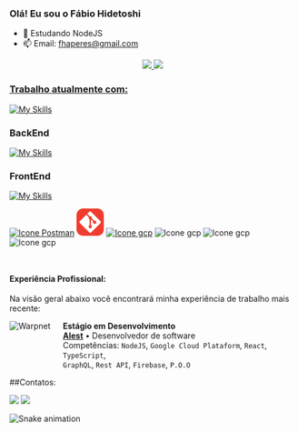 ### Olá! Eu sou o Fábio Hidetoshi 

- 🌱 Estudando NodeJS
- 📫 Email: fhaperes@gmail.com 


<div align="center">
  <a href="https://github.com/fabio-hidetoshi">
  <img height="180em" src="https://github-readme-stats.vercel.app/api?username=fabio-hidetoshi&show_icons=true&theme=dark&include_all_commits=true&count_private=true"/>
  <img height="180em" src="https://github-readme-stats.vercel.app/api/top-langs/?username=fabio-hidetoshi&layout=compact&langs_count=7&theme=dark"/>
</div>
  
 ### Trabalho atualmente com:
[![My Skills](https://skillicons.dev/icons?i=nodejs,js,ts,express,jest,gcp,env)](https://skillicons.dev)

### BackEnd
[![My Skills](https://skillicons.dev/icons?i=nodejs,js,ts,python)](https://skillicons.dev)
<br>

### FrontEnd
[![My Skills](https://skillicons.dev/icons?i=react,vite,figma)](https://skillicons.dev)
<br>
  
[<img height="48px" width="48px" alt="Icone Postman" src="https://i.postimg.cc/QNyBTNVk/postman.png"/>](https://www.postman.com)
[<img height="48px" width="48px" alt="Icone Git" src="https://raw.githubusercontent.com/tandpfun/skill-icons/main/icons/Git.svg"/>](https://git-scm.com)
[<img height="48px" width="48px" alt="Icone gcp	" src="https://skillicons.dev/icons?i=gcp"/>](https://nodejs.org)
<img height="48px" width="48px" alt="Icone gcp	" src="https://skillicons.dev/icons?i=firebase"/>
<img height="48px" width="48px" alt="Icone gcp	" src="https://skillicons.dev/icons?i=ubuntu"/>
<img height="48px" width="48px" alt="Icone gcp	" src="https://skillicons.dev/icons?i=vscode"/>
<br>
<br>

##

#### Experiência Profissional:
Na visão geral abaixo você encontrará minha experiência de trabalho mais recente:

[<img align="left" height="94px" width="94px" alt="Warpnet" src="https://encrypted-tbn0.gstatic.com/images?q=tbn:ANd9GcSN9iGhD6F-34TbUGWcZIk4cOKWBYdM_NghoAI4t3pYww&s"/>](https://alest.com.br/)
**Estágio em Desenvolvimento** \
[**Alest**](https://alest.com.br/) • Desenvolvedor de software \
Competências: `NodeJS`, `Google Cloud Plataform`, `React`, `TypeScript`,
<br/> `GraphQL`, `Rest API`, `Firebase`, `P.O.O`
  
<div>

  ##Contatos: 
  
  <a href = "mailto:fhaperes@gmail.com"><img src="https://img.shields.io/badge/-Gmail-%23333?style=for-the-badge&logo=gmail&logoColor=white" target="_blank"></a>
  <a href="https://www.linkedin.com/in/fabio-hidetoshi/" target="_blank"><img src="https://img.shields.io/badge/-LinkedIn-%230077B5?style=for-the-badge&logo=linkedin&logoColor=white" target="_blank"></a>   
  
  ![Snake animation](https://github.com/fabio-hidetoshi/fabio-hidetoshi/blob/output/github-contribution-grid-snake.svg)
  
</div>
